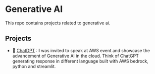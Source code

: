# Generative AI
This repo contains projects related to generative ai.

## Projects
- 📖 [ChatDPT](https://github.com/AdesinaA/gen-ai/tree/main/chatdpt) : I was invited to speak at AWS event and showcase the advancement of Generative AI in the cloud. Think of ChatGPT generating response in different language built with AWS bedrock, python and streamlit.
